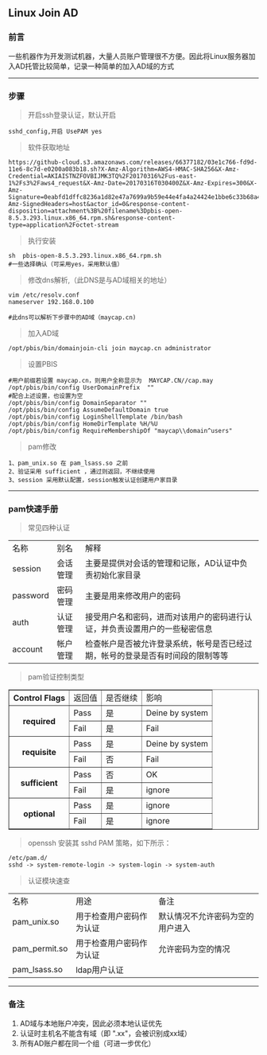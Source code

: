 ## Linux Join AD

### 前言

一些机器作为开发测试机器，大量人员账户管理很不方便。因此将Linux服务器加入AD托管比较简单，记录一种简单的加入AD域的方式

***
### 步骤

>开启ssh登录认证，默认开启

	sshd_config,开启 UsePAM yes

>软件获取地址

	https://github-cloud.s3.amazonaws.com/releases/66377182/03e1c766-fd9d-11e6-8c7d-e0200a083b18.sh?X-Amz-Algorithm=AWS4-HMAC-SHA256&X-Amz-Credential=AKIAISTNZFOVBIJMK3TQ%2F20170316%2Fus-east-1%2Fs3%2Faws4_request&X-Amz-Date=20170316T030400Z&X-Amz-Expires=300&X-Amz-Signature=0eabfd1dffc8236a1d82e47a7699a9b59e44e4fa4a24424e1bbe6c33b68a46a8&X-Amz-SignedHeaders=host&actor_id=0&response-content-disposition=attachment%3B%20filename%3Dpbis-open-8.5.3.293.linux.x86_64.rpm.sh&response-content-type=application%2Foctet-stream
	
>执行安装

	sh  pbis-open-8.5.3.293.linux.x86_64.rpm.sh
	#一些选择确认（可采用yes，采用默认值）

>修改dns解析,（此DNS是与AD域相关的地址）

	vim /etc/resolv.conf
	nameserver 192.168.0.100
	
	#此dns可以解析下步骤中的AD域（maycap.cn)
	
>加入AD域

	/opt/pbis/bin/domainjoin-cli join maycap.cn administrator

>设置PBIS

	#用户前缀若设置 maycap.cn，则用户全称显示为  MAYCAP.CN//cap.may
	/opt/pbis/bin/config UserDomainPrefix  ""
	#配合上述设置，也设置为空
	/opt/pbis/bin/config DomainSeparator ""
	/opt/pbis/bin/config AssumeDefaultDomain true
	/opt/pbis/bin/config LoginShellTemplate /bin/bash
	/opt/pbis/bin/config HomeDirTemplate %H/%U
	/opt/pbis/bin/config RequireMembershipOf "maycap\\domain^users"
	
>pam修改

	1、pam_unix.so 在 pam_lsass.so 之前
	2、验证采用 sufficient ，通过则返回，不继续使用
	3、session 采用默认配置，session触发认证创建用户家目录
	
***
### pam快速手册

>常见四种认证
	
<table>
	<tr>
		<td>名称</td>
		<td>别名</td>
		<td>解释</td>	
	</tr>
	<tr>
		<td>session</td>
		<td>会话管理</td>
		<td>主要是提供对会话的管理和记账，AD认证中负责初始化家目录</td>
	</tr>
		<tr>
		<td>password</td>
		<td>密码管理</td>
		<td>主要是用来修改用户的密码</td>		
	</tr>
	<tr>
		<td>auth</td>
		<td>认证管理</td>
		<td>接受用户名和密码，进而对该用户的密码进行认证，并负责设置用户的一些秘密信息
</td>
	</tr>
	<tr>
		<td>account</td>
		<td>帐户管理</td>
		<td>检查帐户是否被允许登录系统，帐号是否已经过期，帐号的登录是否有时间段的限制等等</td>
	</tr>
</table>

>pam验证控制类型

<table border="1">
	<tr>
		<th>Control Flags</th>
		<td>返回值</td>
		<td>是否继续</td>
		<td>影响</td>
	</tr>
	<tr>
		<th rowspan="2">required</th>
		<td>Pass</td>
		<td>是</td>
		<td>Deine by system</td>
	</tr>
	<tr>
		<td>Fail</td>
		<td>是</td>
		<td>Fail</td>
	</tr>
		<tr>
		<th rowspan="2">requisite</th>
		<td>Pass</td>
		<td>是</td>
		<td>Deine by system</td>
	</tr>
	<tr>
		<td>Fail</td>
		<td>否</td>
		<td>Fail</td>
	</tr>
		<tr>
		<th rowspan="2">sufficient</th>
		<td>Pass</td>
		<td>否</td>
		<td>OK</td>
	</tr>
	<tr>
		<td>Fail</td>
		<td>是</td>
		<td>ignore</td>
	</tr>
		<tr>
		<th rowspan="2">optional</th>
		<td>Pass</td>
		<td>是</td>
		<td>ignore</td>
	</tr>
	<tr>
		<td>Fail</td>
		<td>是</td>
		<td>ignore</td>
	</tr>
</table>

>openssh 安装其 sshd PAM 策略，如下所示：

	/etc/pam.d/
	sshd -> system-remote-login -> system-login -> system-auth
	
> 认证模块速查

<table>
	<tr>
		<td>名称</td>
		<td>用途</td>
		<td>备注</td>	
	</tr>
	<tr>
		<td>pam_unix.so</td>
		<td>用于检查用户密码作为认证</td>
		<td>默认情况不允许密码为空的用户进入</td>
	</tr>
	<tr>
		<td>pam_permit.so</td>
		<td>用于检查用户密码作为认证</td>
		<td>允许密码为空的情况</td>		
	</tr>
	<tr>
		<td>pam_lsass.so</td>
		<td>ldap用户认证</td>
		<td></td>
	</tr>

</table>	

***
### 备注
1. AD域与本地账户冲突，因此必须本地认证优先
2. 认证时主机名不能含有域（即 ".xx"，会被识别成xx域）
3. 所有AD账户都在同一个组（可进一步优化）
